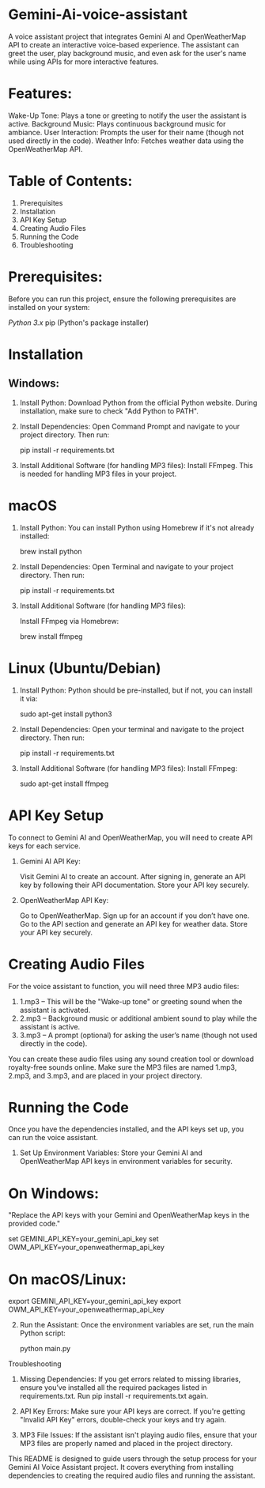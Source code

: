 # Gemini-Ai-voice-assistant
A voice assistant project that integrates Gemini AI and OpenWeatherMap API to create an interactive voice-based experience. The assistant can greet the user, play background music, and even ask for the user's name while using APIs for more interactive features.

# Features:
Wake-Up Tone: Plays a tone or greeting to notify the user the assistant is active.
Background Music: Plays continuous background music for ambiance.
User Interaction: Prompts the user for their name (though not used directly in the code).
Weather Info: Fetches weather data using the OpenWeatherMap API.

# Table of Contents:
1. Prerequisites
2. Installation
3. API Key Setup
4. Creating Audio Files
5. Running the Code
6. Troubleshooting

# Prerequisites:
Before you can run this project, ensure the following prerequisites are installed on your system:

*Python 3.x*
pip (Python's package installer)

# Installation
## Windows:
1. Install Python:
    Download Python from the official Python website.
    During installation, make sure to check "Add Python to PATH".

2. Install Dependencies: Open Command Prompt and navigate to your project directory. Then run:

    pip install -r requirements.txt

3. Install Additional Software (for handling MP3 files):
    Install FFmpeg. This is needed for handling MP3 files in your project.

# macOS

1. Install Python:
    You can install Python using Homebrew if it's not already installed:

    brew install python

2. Install Dependencies: Open Terminal and navigate to your project directory. Then run:

    pip install -r requirements.txt

3. Install Additional Software (for handling MP3 files):

    Install FFmpeg via Homebrew:

    brew install ffmpeg

# Linux (Ubuntu/Debian)

1. Install Python: Python should be pre-installed, but if not, you can install it via:

    sudo apt-get install python3

2. Install Dependencies: Open your terminal and navigate to the project directory. Then run:

    pip install -r requirements.txt

3. Install Additional Software (for handling MP3 files): Install FFmpeg:

    sudo apt-get install ffmpeg

# API Key Setup

To connect to Gemini AI and OpenWeatherMap, you will need to create API keys for each service.
1. Gemini AI API Key:

    Visit Gemini AI to create an account.
    After signing in, generate an API key by following their API documentation.
    Store your API key securely.

2. OpenWeatherMap API Key:

    Go to OpenWeatherMap.
    Sign up for an account if you don’t have one.
    Go to the API section and generate an API key for weather data.
    Store your API key securely.

# Creating Audio Files

For the voice assistant to function, you will need three MP3 audio files:

1. 1.mp3 – This will be the "Wake-up tone" or greeting sound when the assistant is activated.
2. 2.mp3 – Background music or additional ambient sound to play while the assistant is active.
3. 3.mp3 – A prompt (optional) for asking the user’s name (though not used directly in the code).

You can create these audio files using any sound creation tool or download royalty-free sounds online. Make sure the MP3 files are named 1.mp3, 2.mp3, and 3.mp3, and are placed in your project directory.

# Running the Code

Once you have the dependencies installed, and the API keys set up, you can run the voice assistant.

 1. Set Up Environment Variables: Store your Gemini AI and OpenWeatherMap API keys in environment variables for security.

# On Windows:
"Replace the API keys with your Gemini and OpenWeatherMap keys in the provided code."

set GEMINI_API_KEY=your_gemini_api_key
set OWM_API_KEY=your_openweathermap_api_key

# On macOS/Linux:

export GEMINI_API_KEY=your_gemini_api_key
export OWM_API_KEY=your_openweathermap_api_key

2. Run the Assistant: Once the environment variables are set, run the main Python script:

    python main.py

Troubleshooting

   1. Missing Dependencies: If you get errors related to missing libraries, ensure you’ve installed all the required packages listed in requirements.txt. Run pip install -r requirements.txt again.

   2. API Key Errors: Make sure your API keys are correct. If you're getting "Invalid API Key" errors, double-check your keys and try again.

   3. MP3 File Issues: If the assistant isn't playing audio files, ensure that your MP3 files are properly named and placed in the project directory.


This README is designed to guide users through the setup process for your Gemini AI Voice Assistant project. It covers everything from installing dependencies to creating the required audio files and running the assistant.

